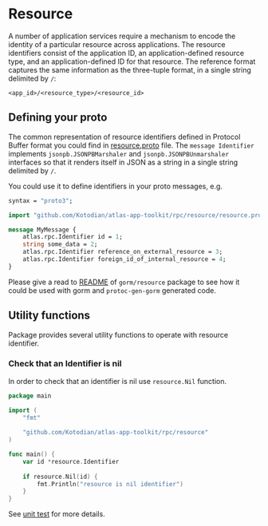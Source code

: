 # Resource

A number of application services require a mechanism to encode the identity of a particular resource across applications.
The resource identifiers consist of the application ID, an application-defined resource type, and an application-defined ID for that resource.
The reference format captures the same information as the three-tuple format, in a single string delimited by `/`:

```
<app_id>/<resource_type>/<resource_id>
```

## Defining your proto

The common representation of resource identifiers defined in Protocol Buffer format
you could find in [resource.proto](resource.proto) file.
The `message Identifier` implements `jsonpb.JSONPBMarshaler` and `jsonpb.JSONPBUnmarshaler`
interfaces so that it renders itself in JSON as a string in a single string delimited by `/`.

You could use it to define identifiers in your proto messages, e.g.

```proto
syntax = "proto3";

import "github.com/Kotodian/atlas-app-toolkit/rpc/resource/resource.proto";

message MyMessage {
    atlas.rpc.Identifier id = 1;
    string some_data = 2;
    atlas.rpc.Identifier reference_on_external_resource = 3;
    atlas.rpc.Identifier foreign_id_of_internal_resource = 4;
}
```

Please give a read to [README](../../gorm/resource/README.md) of `gorm/resource`
package to see how it could be used with gorm and `protoc-gen-gorm` generated code. 

## Utility functions

Package provides several utility functions to operate with resource identifier.

### Check that an Identifier is nil

In order to check that an identifier is nil use `resource.Nil` function.

```go
package main

import (
	"fmt"
	
	"github.com/Kotodian/atlas-app-toolkit/rpc/resource"
)

func main() {
    var id *resource.Identifier
	
    if resource.Nil(id) {
    	fmt.Println("resource is nil identifier")
    }
}
```

See [unit test](nil_test.go) for more details.